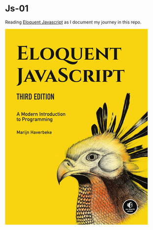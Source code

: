 # Js-01

Reading [Eloquent Javascript](https://eloquentjavascript.net/) as I document my journey in this repo.

<div align-item = "center">
<img src="image/cover.jpg"/>
</div>
